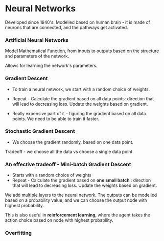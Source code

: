 # Neural Networks

Developed since 1940's.
Modelled based on human brain - 
it is made of neurons that are connected, and the pathways get activated.

### Artificial Neural Networks

Model Mathematical Function, from inputs to outputs based on the structure and parameters of the network.

Allows for learning the network's parameters.


### Gradient Descent 
* To train a neural network, we start with a random choice of weights.
* Repeat - 
Calculate the gradient based on all data points: direction that will lead to decreasing loss.
Update the weights based on gradient.

* Really expensive part of it - figuring the gradient based on all data points. We need to be able to train it faster.

### Stochastic Gradient Descent

* We choose the gradient randomly, based on one data point.

Tradeoff - we choose all the data vs choose a single data point.

### An effective tradeoff - Mini-batch Gradient Descent

* Starts with a random choice of weights
* Repeat - 
Calculate the gradient based on **one small batch** : direction that will lead to decreasing loss.
Update the weights based on gradient.

We add multiple layers to the neural network. The outputs can be modelled based on a probability value, and we can choose the output node with highest probability.

This is also useful in **reinforcement learning**, where the agent takes the action choice based on node with highest probability.

### Overfitting